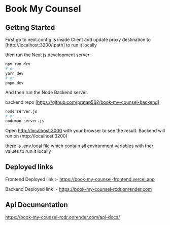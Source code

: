# Book My Counsel

## Getting Started

First go to next.config.js inside Client and update proxy destination to [http://localhost:3200/:path] to run it locally

then run the Next js development server:

```bash
npm run dev
# or
yarn dev
# or
pnpm dev
```
And then run the Node Backend server.

backend repo [https://github.com/pratap562/book-my-counsel-backend]

```bash
node server.js
# or
nodemon server.js
```


Open [http://localhost:3000](http://localhost:3000) with your browser to see the result.
Backend will run on (http://localhost:3200)

there is .env.local file which contain all environment variables with ther values to run it locally


## Deployed links

Frontend Deployed link :- https://book-my-counsel-frontend.vercel.app

Backend Deployed link :- https://book-my-counsel-rcdr.onrender.com

## Api Documentation

https://book-my-counsel-rcdr.onrender.com/api-docs/
